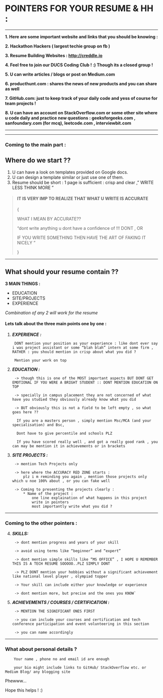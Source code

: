 # POINTERS FOR YOUR RESUME & HH :
----
**1. Here are some important website and links that you should be knowing :**

**2. Hackathon Hackers ( largest techie group on fb )**

**3. Resume Building Websites : http://creddle.io**

**4. Feel free to join our DUCS Coding Club ! :) Though its a closed group !**

**5. U can write articles / blogs or post on Medium.com**

**6. producthunt.com  : shares the news of new products and you can share as well**

**7. GitHub.com: just to keep track of your daily code and yess of course for team projects !**

**8. U can have an account on StackOverflow.com or some other site where u code daily and practice new questions : geeksforgeeks.com , sanfoundary.com (for mcq), leetcode.com , interviewbit.com**

----
----

### Coming to the main part :
## Where do we start ??

1. U can have a look on templates provided on Google docs. 
2. U can design a template similar or just use one of them.
3. Resume should be short : 1 page is sufficient : crisp and clear ,” WRITE LESS THINK MORE ”


>#### IT IS VERY IMP TO REALIZE THAT WHAT U WRITE IS ACCURATE
>
> { 
>	
> WHAT I MEAN BY ACCURATE??
>
>“dont write anything u dont have a confidence of !!! DONT , OR
>	
> IF YOU WRITE SOMETHING THEN HAVE THE ART OF FAKING IT NICELY ”
>
> }

----

## What should your resume contain ??


**3 MAIN THINGS :**

* EDUCATION 
* SITE/PROJECTS
* EXPERIENCE

_Combination of any 2 will work for the resume_

#### Lets talk about the three main points one by one :

1. _**EXPERIENCE :**_

    	DONT mention your position as your experience : like dont ever say i was project assistant or some “blah blah” intern at some firm , RATHER : you should mention in crisp about what you did ?

    	Mention your work on top 

2. _**EDUCATION :**_

    	-> though this is one of the MOST important aspects BUT DONT GET EMOTIONAL IF YOU WERE A BRIGHT STUDENT :: DONT MENTION EDUCATION ON TOP 

    	-> specially in campus placement they are not concerned of what have you studied they obviously already know what you did 

    	-> BUT obviously this is not a field to be left empty , so what goes here ??
    
         If you are a masters person , simply mention Msc/MCA (and your specialisation) and Bsc,
	 
         Dont have to give percentile and schools PLZ 
	 
         If you have scored really well , and got a really good rank , you can may be mention it in achievements or in brackets  

3. _**SITE PROJECTS :**_

    	-> mention Tech Projects only 

    	-> here where the ACCURACY RED ZONE starts :
       	 	plz i m reminding you again , mention those projects only which u noe 100% about , or you can fake well 

    	-> Coming to presenting the projects clearly :
        	* Name of the project :
            	one line explaination of what happens in this project 
            	write in pointers 
            	most importantly write what you did ?


----


### Coming to the other pointers :

4. _**SKILLS:**_

    	-> dont mention progress and years of your skill 

    	-> avoid using terms like “beginner” and “expert” 

    	-> dont mention simple skills like “MS OFFICE” , I HOPE U REMEMBER THIS IS A TECH RESUME SOOOOO..PLZ SIMPLY DONT

    	-> PLZ DONT mention your hobbies without a significant achievement like national level player , olympiad topper

    	-> Your skill can include either your knowledge or experience

    	-> dont mention more, but precise and the ones you KNOW`

5. _**ACHIEVEMENTS / COURSES / CERTIFICATION :**_

    	-> MENTION THE SIGNIFICANT ONES FIRST 

    	-> you can include your courses and certification and tech conference participation and event volunteering in this section  

    	-> you can name accordingly

----

### What about personal details ?

    	Your name , phone no and email id are enough 

    	your bio might include links to GitHub/ StackOverflow etc. or Medium Blog/ any blogging site


Phewww…

Hope this helps ! :)

 
